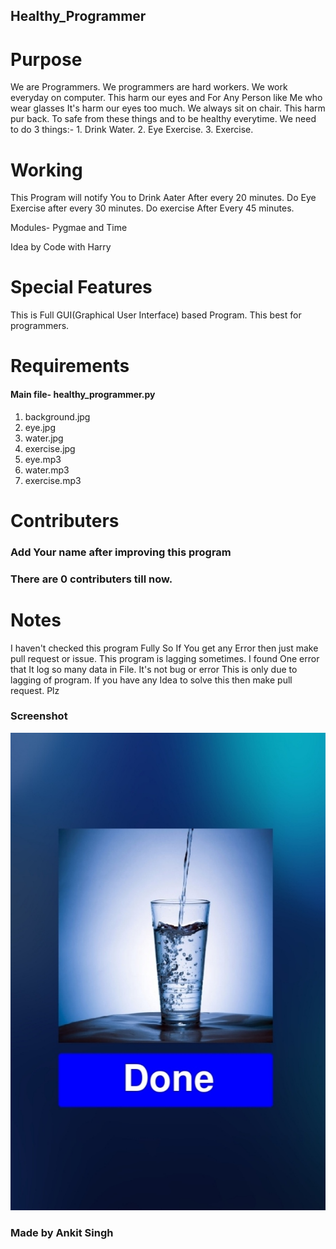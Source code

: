 ## Healthy_Programmer

# Purpose
We are Programmers. We programmers are hard workers. We work everyday on computer. This harm our eyes and For Any Person like Me who wear glasses It's harm our eyes too much. We always sit on chair. This harm pur back.
To safe from these things and to be healthy everytime. We need to do 3 things:- 1. Drink Water. 2. Eye Exercise. 3. Exercise. 

# Working
This Program will notify You to Drink Aater After every 20 minutes. Do Eye Exercise after every 30 minutes. Do exercise After Every 45 minutes.

Modules- Pygmae and Time

Idea by Code with Harry

# Special Features

This is Full GUI(Graphical User Interface) based Program. 
This best for programmers.

# Requirements

#### Main file- healthy_programmer.py
1. background.jpg
2. eye.jpg
3. water.jpg
4. exercise.jpg
5. eye.mp3
6. water.mp3
7. exercise.mp3

# Contributers
 
### Add Your name after improving this program
### There are 0 contributers till now.

# Notes

I haven't checked this program Fully So If You get any Error then just make pull request or issue.
This program is lagging sometimes.
I found One error that It log so many data in File. It's not bug or error This is only due to lagging of program. If you have any Idea to solve this then make pull request. Plz

### Screenshot

<img src="screenshot.jpg" alt="screenshot">


### Made by Ankit Singh
